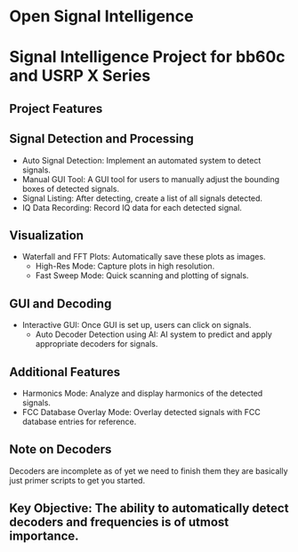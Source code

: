# Open Signal Intelligence
# Signal Intelligence Project for bb60c and USRP X Series

## Project Features


## Signal Detection and Processing

- Auto Signal Detection: Implement an automated system to detect signals.
- Manual GUI Tool: A GUI tool for users to manually adjust the bounding boxes of detected signals.
- Signal Listing: After detecting, create a list of all signals detected.
- IQ Data Recording: Record IQ data for each detected signal.

## Visualization

- Waterfall and FFT Plots: Automatically save these plots as images.
	- High-Res Mode: Capture plots in high resolution.
	- Fast Sweep Mode: Quick scanning and plotting of signals.

## GUI and Decoding

- Interactive GUI: Once GUI is set up, users can click on signals.
	- Auto Decoder Detection using AI: AI system to predict and apply appropriate decoders for signals.

## Additional Features

- Harmonics Mode: Analyze and display harmonics of the detected signals.
- FCC Database Overlay Mode: Overlay detected signals with FCC database entries for reference.

## Note on Decoders

Decoders are incomplete as of yet we need to finish them they are basically just primer scripts to get you started.

## Key Objective: The ability to automatically detect decoders and frequencies is of utmost importance.
